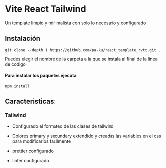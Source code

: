 # Vite React Tailwind

Un template limpio y minimalista con solo lo necesario y configurado

## Instalación

```console
git clone --depth 1 https://github.com/pa-ku/react_template_rvtt.git .
```

Puedes elegir el nombre de la carpeta a la que se instala al final de la linea de codigo

#### Para instalar los paquetes ejecuta

```console
npm install
```

## Caracteristicas:

### Tailwind
- Configurado el formateo de las clases de tailwind
- Colores primary y secundary extendido y creadas las variables en el css para modificarlos facilmente

- prettier configurado
- linter configurado
